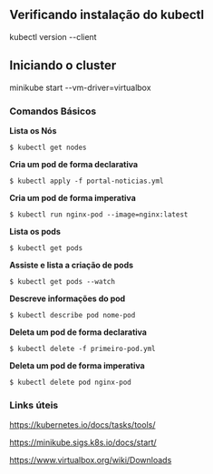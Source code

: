 ## Verificando instalação do kubectl

kubectl version --client


## Iniciando o cluster

minikube start --vm-driver=virtualbox


### Comandos Básicos

**Lista os Nós**

`$ kubectl get nodes`

**Cria um pod de forma declarativa**

`$ kubectl apply -f portal-noticias.yml`

**Cria um pod de forma imperativa**

`$ kubectl run nginx-pod --image=nginx:latest`

**Lista os pods**

`$ kubectl get pods`

**Assiste e lista a criação de pods**

`$ kubectl get pods --watch`

**Descreve informações do pod**

`$ kubectl describe pod nome-pod`

**Deleta um pod de forma declarativa**

`$ kubectl delete -f primeiro-pod.yml`

**Deleta um pod de forma imperativa**

`$ kubectl delete pod nginx-pod`



### Links úteis

https://kubernetes.io/docs/tasks/tools/

https://minikube.sigs.k8s.io/docs/start/

https://www.virtualbox.org/wiki/Downloads